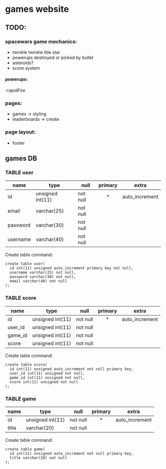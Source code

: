 # games website

## TODO:

### spacewars game mechanics:
- twinkle twinkle litle star
- powerups destroyed or picked by bullet
- asteroids?
- score system

#### powerups:
-rapidFire


### pages:
- games -> styling
- leaderboards -> create

### page layout:
- footer

## games DB
### TABLE user
| name     | type             | null     | primary | extra          |
| -------- | ---------------- | -------- |:-------:| -------------- |
| id       | unsigned int(11) | not null | *       | auto_increment |
| email    | varchar(25)      | not null | 
| password | varchar(30)      | not null |
| username | varchar(40)      | not null |

Create table command: 

```
create table user(
  id int(11) unsigned auto_increment primary key not null, 
  username varchar(25) not null, 
  password varchar(30) not null, 
  email varchar(40) not null
);
``` 

### TABLE score 
| name     | type             | null     | primary | extra          |
| -------- | ---------------- | -------- |:-------:| -------------- |
| id       | unsigned int(11) | not null | *       | auto_increment |
| user_id  | unsigned int(11) | not null 
| game_id  | unsigned int(11) | not null 
| score    | unsigned int(11) | not null

Create table command: 

```
create table score(
  id int(11) unsigned auto_increment not null primary key, 
  user_id int(11) unsigned not null, 
  game_id int(11) unsigned not null, 
  score int(11) unsigned not null 
);
```

### TABLE game    
| name     | type             | null     | primary | extra          |
| -------- | ---------------- | -------- |:-------:| -------------- |
| id       | unsigned int(11) | not null | *       | auto_increment |
| title    | varchar(20)      | not null |

Create table command: 

```
create table game(
  id int(11) unsigned auto_increment not null primary key,
  title varchar(20) not null
);
```

